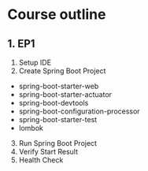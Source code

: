 # Course outline

## 1. EP1
1. Setup IDE
2. Create Spring Boot Project
  - spring-boot-starter-web
  - spring-boot-starter-actuator
  - spring-boot-devtools
  - spring-boot-configuration-processor
  - spring-boot-starter-test
  - lombok
3. Run Spring Boot Project
4. Verify Start Result
5. Health Check
